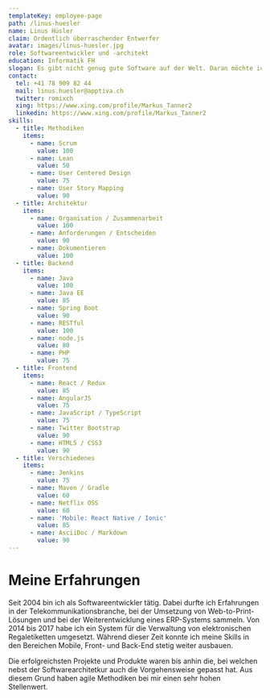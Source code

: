 ```yaml
---
templateKey: employee-page
path: /linus-huesler
name: Linus Hüsler
claim: Ordentlich überraschender Entwerfer
avatar: images/linus-huesler.jpg
role: Softwareentwickler und -architekt
education: Informatik FH
slogan: Es gibt nicht genug gute Software auf der Welt. Daran möchte ich etwas ändern.
contact:
  tel: +41 78 909 82 44
  mail: linus.huesler@apptiva.ch
  twitter: romixch
  xing: https://www.xing.com/profile/Markus_Tanner2
  linkedin: https://www.xing.com/profile/Markus_Tanner2
skills:
  - title: Methodiken
    items:
      - name: Scrum
        value: 100
      - name: Lean
        value: 50
      - name: User Centered Design
        value: 75
      - name: User Story Mapping
        value: 90
  - title: Architektur
    items:
      - name: Organisation / Zusammenarbeit
        value: 100
      - name: Anforderungen / Entscheiden
        value: 90
      - name: Dokumentieren
        value: 100
  - title: Backend
    items:
      - name: Java
        value: 100
      - name: Java EE
        value: 85
      - name: Spring Boot
        value: 90
      - name: RESTful
        value: 100
      - name: node.js
        value: 80
      - name: PHP
        value: 75
  - title: Frontend
    items:
      - name: React / Redux
        value: 85
      - name: AngularJS
        value: 75
      - name: JavaScript / TypeScript
        value: 75
      - name: Twitter Bootstrap
        value: 90
      - name: HTML5 / CSS3
        value: 90
  - title: Verschiedenes
    items:
      - name: Jenkins
        value: 75
      - name: Maven / Gradle
        value: 60
      - name: Netflix OSS
        value: 60
      - name: 'Mobile: React Native / Ionic'
        value: 85
      - name: AsciiDoc / Markdown
        value: 90
---
```


# Meine Erfahrungen

Seit 2004 bin ich als Softwareentwickler tätig. Dabei durfte ich Erfahrungen in der Telekommunikationsbranche, bei der Umsetzung von Web-to-Print-Lösungen und bei der Weiterentwicklung eines ERP-Systems sammeln. Von 2014 bis 2017 habe ich ein System für die Verwaltung von elektronischen Regaletiketten umgesetzt. Während dieser Zeit konnte ich meine Skills in den Bereichen Mobile, Front- und Back-End stetig weiter ausbauen.

Die erfolgreichsten Projekte und Produkte waren bis anhin die, bei welchen nebst der Softwarearchitetkur auch die Vorgehensweise gepasst hat. Aus diesem Grund haben agile Methodiken bei mir einen sehr hohen Stellenwert.
